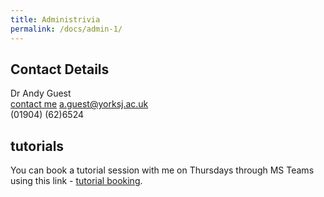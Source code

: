 ```yaml
---
title: Administrivia
permalink: /docs/admin-1/
---
```

## Contact Details
Dr Andy Guest  
[contact me](mailto:a.guest@yorksj.ac.uk) a.guest@yorksj.ac.uk  
(01904) (62)6524  

## tutorials

You can book a tutorial session with me on Thursdays through MS Teams using this link - [tutorial booking](https://outlook.office365.com/owa/calendar/YSJGamesDevAcademicTutor@yorksj.ac.uk/bookings/s/Z6sRJdQcR0C28smozGi4mQ2).  




